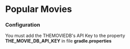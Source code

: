 # Popular Movies

### Configuration

You must add the THEMOVIEDB's API Key to the property **THE_MOVIE_DB_API_KEY** 
 in file **gradle.properties**
